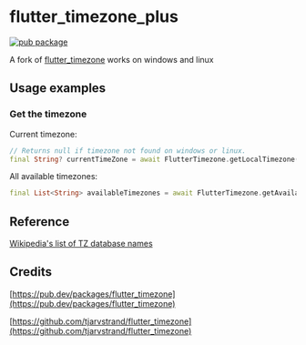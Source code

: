 # flutter_timezone_plus

[![pub package](https://img.shields.io/pub/v/flutter_timezone_plus.svg)](https://pub.dartlang.org/packages/flutter_timezone_plus)

A fork of [flutter_timezone](https://github.com/tjarvstrand/flutter_timezone) works on windows and linux

## Usage examples

### Get the timezone

Current timezone:

```dart
// Returns null if timezone not found on windows or linux.
final String? currentTimeZone = await FlutterTimezone.getLocalTimezone();
```

All available timezones:

```dart
final List<String> availableTimezones = await FlutterTimezone.getAvailableTimezones();
```

## Reference

[Wikipedia's list of TZ database names](https://en.wikipedia.org/wiki/List_of_tz_database_time_zones)

## Credits

[https://pub.dev/packages/flutter_timezone](https://pub.dev/packages/flutter_timezone)

[https://github.com/tjarvstrand/flutter_timezone](https://github.com/tjarvstrand/flutter_timezone)
